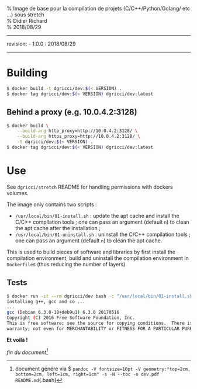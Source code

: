% Image de base pour la compilation de projets (C/C++/Python/Golang/ etc ...) sous stretch  
% Didier Richard  
% 2018/08/29

---

revision:
    - 1.0.0 : 2018/08/29  

---

# Building #

```bash
$ docker build -t dgricci/dev:$(< VERSION) .
$ docker tag dgricci/dev:$(< VERSION) dgricci/dev:latest
```

## Behind a proxy (e.g. 10.0.4.2:3128) ##

```bash
$ docker build \
    --build-arg http_proxy=http://10.0.4.2:3128/ \
    --build-arg https_proxy=http://10.0.4.2:3128/ \
    -t dgricci/dev:$(< VERSION) .
$ docker tag dgricci/dev:$(< VERSION) dgricci/dev:latest
```     

# Use #

See `dgricci/stretch` README for handling permissions with dockers volumes.

The image only contains two scripts :

* `/usr/local/bin/01-install.sh` : update the apt cache and install the C/C++
compilation tools ; one can pass an argument (default `n`) to clean the apt
cache after the installation ;
* `/usr/local/bin/01-uninstall.sh` : uninstall the C/C++ compilation tools ;
  one can pass an argument (default `n`) to clean the apt cache.

This is used to build pieces of software and libraries by first install the
compilation environment, build and uninstall the compilation environment in
`Dockerfile`s (thus reducing the number of layers).

## Tests ##

```bash
$ docker run -it --rm dgricci/dev bash -c "/usr/local/bin/01-install.sh && gcc --version"
Installing g++, gcc and co ...
...
gcc (Debian 6.3.0-18+deb9u1) 6.3.0 20170516
Copyright (C) 2016 Free Software Foundation, Inc.
This is free software; see the source for copying conditions.  There is NO
warranty; not even for MERCHANTABILITY or FITNESS FOR A PARTICULAR PURPOSE.

```

__Et voilà !__


_fin du document[^pandoc_gen]_

[^pandoc_gen]: document généré via $ `pandoc -V fontsize=10pt -V geometry:"top=2cm, bottom=2cm, left=1cm, right=1cm" -s -N --toc -o dev.pdf README.md`{.bash}

